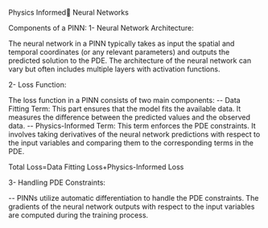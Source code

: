Physics Informed🚀 Neural Networks

Components of a PINN:
1- Neural Network Architecture:

The neural network in a PINN typically takes as input the spatial and temporal coordinates (or any relevant parameters) and outputs the predicted solution to the PDE.
The architecture of the neural network can vary but often includes multiple layers with activation functions.

2- Loss Function:

The loss function in a PINN consists of two main components:
-- Data Fitting Term: This part ensures that the model fits the available data. It measures the difference between the predicted values and the observed data.
-- Physics-Informed Term: This term enforces the PDE constraints. It involves taking derivatives of the neural network predictions with respect to the input variables and comparing them to the corresponding terms in the PDE.

Total Loss=Data Fitting Loss+Physics-Informed Loss

3- Handling PDE Constraints:

-- PINNs utilize automatic differentiation to handle the PDE constraints. The gradients of the neural network outputs with respect to the input variables are computed during the training process.
